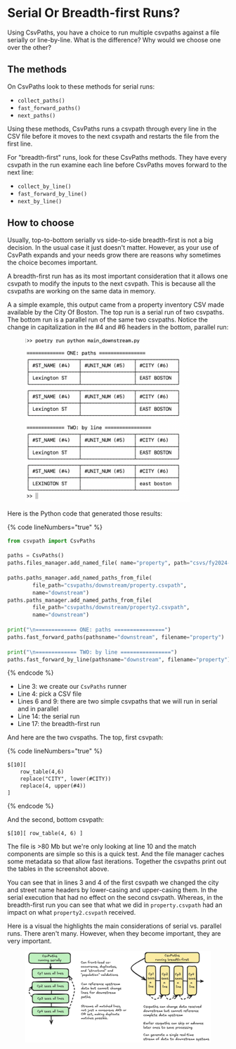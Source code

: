 # Serial Or Breadth-first Runs?

Using CsvPaths, you have a choice to run multiple csvpaths against a file serially or line-by-line. What is the difference? Why would we choose one over the other?

## The methods

On CsvPaths look to these methods for serial runs:&#x20;

* `collect_paths()`
* `fast_forward_paths()`
* `next_paths()`

Using these methods, CsvPaths runs a csvpath through every line in the CSV file before it moves to the next csvpath and restarts the file from the first line.

For "breadth-first" runs, look for these CsvPaths methods. They have every csvpath in the run examine each line before CsvPaths moves forward to the next line:&#x20;

* `collect_by_line()`
* `fast_forward_by_line()`
* `next_by_line()`

## How to choose

Usually, top-to-bottom serially vs side-to-side breadth-first is not a big decision. In the usual case it just doesn't matter. However, as your use of CsvPath expands and your needs grow there are reasons why sometimes the choice becomes important.

A breadth-first run has as its most important consideration that it allows one csvpath to modify the inputs to the next csvpath. This is because all the csvpaths are working on the same data in memory.&#x20;

A a simple example, this output came from a property inventory CSV made available by the City Of Boston. The top run is a serial run of two csvpaths. The bottom run is a parallel run of the same two csvpaths. Notice the change in capitalization in the #4 and #6 headers in the bottom, parallel run:&#x20;

<figure><img src="../.gitbook/assets/serial_or_parallel_output.png" alt="" width="375"><figcaption></figcaption></figure>

Here is the Python code that generated those results:&#x20;

{% code lineNumbers="true" %}
```python
from csvpath import CsvPaths

paths = CsvPaths()
paths.files_manager.add_named_file( name="property", path="csvs/fy2024-property-assessment-data_1_5_2024.csv")

paths.paths_manager.add_named_paths_from_file(
        file_path="csvpaths/downstream/property.csvpath",
        name="downstream")
paths.paths_manager.add_named_paths_from_file(
        file_path="csvpaths/downstream/property2.csvpath",
        name="downstream")

print("\n============= ONE: paths ================")
paths.fast_forward_paths(pathsname="downstream", filename="property")

print("\n============= TWO: by line ================")
paths.fast_forward_by_line(pathsname="downstream", filename="property")

```
{% endcode %}

* Line 3: we create our `CsvPaths` runner
* Line 4: pick a CSV file
* Lines 6 and 9: there are two simple csvpaths that we will run in serial and in parallel
* Line 14: the serial run
* Line 17: the breadth-first run

And here are the two cvspaths. The top, first csvpath:

{% code lineNumbers="true" %}
```xquery
$[10][
    row_table(4,6)
    replace("CITY", lower(#CITY))
    replace(4, upper(#4))
]
```
{% endcode %}

And the second, bottom csvpath:&#x20;

```xquery
$[10][ row_table(4, 6) ]
```

The file is >80 Mb but we're only looking at line 10 and the match components are simple so this is a quick test. And the file manager caches some metadata so that allow fast iterations. Together the csvpaths print out the tables in the screenshot above.&#x20;

You can see that in lines 3 and 4 of the first csvpath we changed the city and street name headers by lower-casing and upper-casing them. In the serial execution that had no effect on the second csvpath. Whereas, in the breadth-first run you can see that what we did in `property.csvpath` had an impact on what `property2.csvpath` received.

Here is a visual the highlights the main considerations of serial vs. parallel runs. There aren't many. However, when they become important, they are very important.

<figure><img src="../.gitbook/assets/serial_or_parallel.png" alt=""><figcaption></figcaption></figure>

